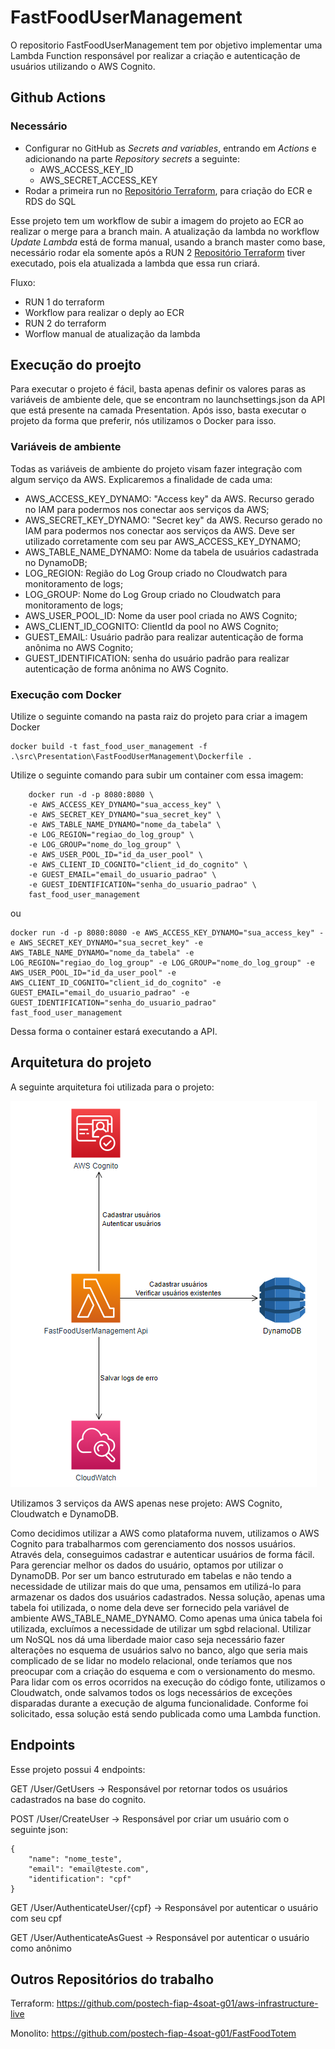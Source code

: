 # FastFoodUserManagement

O repositorio FastFoodUserManagement tem por objetivo implementar uma Lambda Function responsável por realizar a criação e autenticação de usuários utilizando o AWS Cognito.

## Github Actions
### Necessário
* Configurar no GitHub as *Secrets and variables*, entrando em *Actions* e adicionando na parte *Repository secrets* a seguinte:
  * AWS_ACCESS_KEY_ID 
  * AWS_SECRET_ACCESS_KEY
* Rodar a primeira run no [Repositório Terraform](https://github.com/postech-fiap-4soat-g01/aws-infrastructure-live), para criação do ECR e RDS do SQL

Esse projeto tem um workflow de subir a imagem do projeto ao ECR ao realizar o merge para a branch main.
A atualização da lambda no workflow *Update Lambda* está de forma manual, usando a branch master como base, necessário rodar ela somente após a RUN 2 [Repositório Terraform](https://github.com/postech-fiap-4soat-g01/aws-infrastructure-live) tiver executado, pois ela atualizada a lambda que essa run criará.

Fluxo:
* RUN 1 do terraform
* Workflow para realizar o deply ao ECR
* RUN 2 do terraform
* Worflow manual de atualização da lambda

## Execução do proejto
Para executar o projeto é fácil, basta apenas definir os valores paras as variáveis de ambiente dele, que se encontram no launchsettings.json da API que está presente na camada Presentation.
Após isso, basta executar o projeto da forma que preferir, nós utilizamos o Docker para isso.

### Variáveis de ambiente
Todas as variáveis de ambiente do projeto visam fazer integração com algum serviço da AWS. Explicaremos a finalidade de cada uma:

- AWS_ACCESS_KEY_DYNAMO: "Access key" da AWS. Recurso gerado no IAM para podermos nos conectar aos serviços da AWS;
- AWS_SECRET_KEY_DYNAMO: "Secret key" da AWS. Recurso gerado no IAM para podermos nos conectar aos serviços da AWS. Deve ser utilizado corretamente com seu par AWS_ACCESS_KEY_DYNAMO;
- AWS_TABLE_NAME_DYNAMO: Nome da tabela de usuários cadastrada no DynamoDB;
- LOG_REGION: Região do Log Group criado no Cloudwatch para monitoramento de logs;
- LOG_GROUP: Nome do Log Group criado no Cloudwatch para monitoramento de logs;
- AWS_USER_POOL_ID: Nome da user pool criada no AWS Cognito;
- AWS_CLIENT_ID_COGNITO: ClientId da pool no AWS Cognito;
- GUEST_EMAIL: Usuário padrão para realizar autenticação de forma anônima no AWS Cognito;
- GUEST_IDENTIFICATION: senha do usuário padrão para realizar autenticação de forma anônima no AWS Cognito.

### Execução com Docker

Utilize o seguinte comando na pasta raiz do projeto para criar a imagem Docker

```
docker build -t fast_food_user_management -f .\src\Presentation\FastFoodUserManagement\Dockerfile .
```

Utilize o seguinte comando para subir um container com essa imagem:

```
	docker run -d -p 8080:8080 \
	-e AWS_ACCESS_KEY_DYNAMO="sua_access_key" \
	-e AWS_SECRET_KEY_DYNAMO="sua_secret_key" \
	-e AWS_TABLE_NAME_DYNAMO="nome_da_tabela" \
	-e LOG_REGION="regiao_do_log_group" \
	-e LOG_GROUP="nome_do_log_group" \
	-e AWS_USER_POOL_ID="id_da_user_pool" \
	-e AWS_CLIENT_ID_COGNITO="client_id_do_cognito" \
	-e GUEST_EMAIL="email_do_usuario_padrao" \
	-e GUEST_IDENTIFICATION="senha_do_usuario_padrao" \
	fast_food_user_management
```

ou 

```
docker run -d -p 8080:8080 -e AWS_ACCESS_KEY_DYNAMO="sua_access_key" -e AWS_SECRET_KEY_DYNAMO="sua_secret_key" -e AWS_TABLE_NAME_DYNAMO="nome_da_tabela" -e LOG_REGION="regiao_do_log_group" -e LOG_GROUP="nome_do_log_group" -e AWS_USER_POOL_ID="id_da_user_pool" -e AWS_CLIENT_ID_COGNITO="client_id_do_cognito" -e GUEST_EMAIL="email_do_usuario_padrao" -e GUEST_IDENTIFICATION="senha_do_usuario_padrao" fast_food_user_management
```

Dessa forma o container estará executando a API.

## Arquitetura do projeto
A seguinte arquitetura foi utilizada para o projeto:

![Texto Alternativo](./images/ArqLambda.png)

Utilizamos 3 serviços da AWS apenas nese projeto: AWS Cognito, Cloudwatch e DynamoDB.

Como decidimos utilizar a AWS como plataforma nuvem, utilizamos o AWS Cognito para trabalharmos com gerenciamento dos nossos usuários. Através dela, conseguimos cadastrar e autenticar usuários de forma fácil.
Para gerenciar melhor os dados do usuário, optamos por utilizar o DynamoDB. Por ser um banco estruturado em tabelas e não tendo a necessidade de utilizar mais do que uma, pensamos em utilizá-lo para armazenar os dados dos usuários cadastrados. Nessa solução, apenas uma tabela foi utilizada, o nome dela deve ser fornecido pela variável de ambiente AWS_TABLE_NAME_DYNAMO. Como apenas uma única tabela foi utilizada, excluímos a necessidade de utilizar um sgbd relacional. Utilizar um NoSQL nos dá uma liberdade maior caso seja necessário fazer alterações no esquema de usuários salvo no banco, algo que seria mais complicado de se lidar no modelo relacional, onde teríamos que nos preocupar com a criação do esquema e com o versionamento do mesmo.
Para lidar com os erros ocorridos na execução do código fonte, utilizamos o Cloudwatch, onde salvamos todos os logs necessários de exceções disparadas durante a execução de alguma funcionalidade.
Conforme foi solicitado, essa solução está sendo publicada como uma Lambda function.

## Endpoints

Esse projeto possui 4 endpoints:

GET /User/GetUsers -> Responsável por retornar todos os usuários cadastrados na base do cognito.

POST /User/CreateUser -> Responsável por criar um usuário com o seguinte json:
```
{
	"name": "nome_teste",
	"email": "email@teste.com",
	"identification": "cpf"
}
```

GET /User/AuthenticateUser/{cpf} -> Responsável por autenticar o usuário com seu cpf

GET /User/AuthenticateAsGuest -> Responsável por autenticar o usuário como anônimo

## Outros Repositórios do trabalho

Terraform: https://github.com/postech-fiap-4soat-g01/aws-infrastructure-live

Monolito: https://github.com/postech-fiap-4soat-g01/FastFoodTotem
